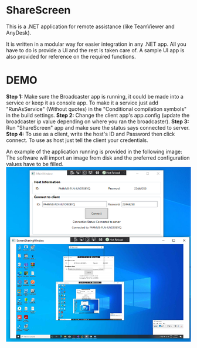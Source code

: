 # ShareScreen
This is a .NET application for remote assistance (like TeamViewer and AnyDesk).

It is written in a modular way for easier integration in any .NET app. All you have to do is provide a UI and the rest is taken care of.
A sample UI app is also provided for reference on the required functions.

# DEMO

**Step 1:** Make sure the Broadcaster app is running, it could be made into a service or keep it as console app. To make it a service just add "RunAsService" (Without quotes) in the "Conditional compilation symbols" in the build settings.
**Step 2:** Change the client app's app.config (update the broadcaster ip value depending on where you ran the broadcaster).
**Step 3:** Run "ShareScreen" app and make sure the status says connected to server.
**Step 4:** To use as a client, write the host's ID and Password then click connect. To use as host just tell the client your credentials.

An example of the application running is provided in the following image:
The software will import an image from disk and the preferred configuration values have to be filled.
![alt text](ShareScreen/Demo.PNG?raw=true)
